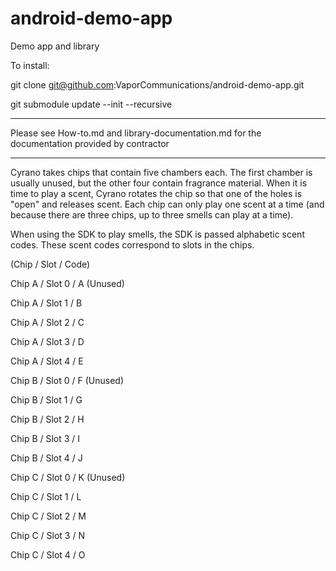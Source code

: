 # android-demo-app
Demo app and library

To install:

git clone git@github.com:VaporCommunications/android-demo-app.git


git submodule update --init --recursive


***

Please see How-to.md and library-documentation.md for the documentation provided by contractor


***

Cyrano takes chips that contain five chambers each. The first chamber is usually unused, but the other four contain fragrance material. When it is time to play a scent, Cyrano rotates the chip so that one of the holes is "open" and releases scent. Each chip can only play one scent at a time (and because there are three chips, up to three smells can play at a time).

When using the SDK to play smells, the SDK is passed alphabetic scent codes. These scent codes correspond to slots in the chips.


(Chip / Slot / Code)

Chip A / Slot 0 / A (Unused)

Chip A / Slot 1 / B

Chip A / Slot 2 / C

Chip A / Slot 3 / D

Chip A / Slot 4 / E



Chip B / Slot 0 / F (Unused)

Chip B / Slot 1 / G

Chip B / Slot 2 / H

Chip B / Slot 3 / I

Chip B / Slot 4 / J


Chip C / Slot 0 / K (Unused)

Chip C / Slot 1 / L

Chip C / Slot 2 / M

Chip C / Slot 3 / N

Chip C / Slot 4 / O

